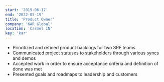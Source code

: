 ```yaml
---
start: '2019-06-17'
end: '2022-05-19'
title: 'Product Owner'
company: 'KAR Global'
location: 'Carmel IN'
key: 'kar'
---
```

- Prioritized and refined product backlogs for two SRE teams
- Communicated project statuses to stakeholders through various syncs and demos
- Accepted work in order to ensure acceptance criteria and definition of done was met
- Presented goals and roadmaps to leadership and customers
